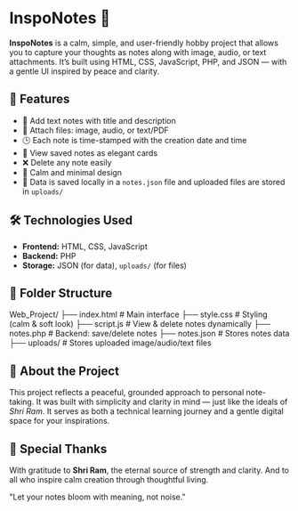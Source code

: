 # InspoNotes 🌿

**InspoNotes** is a calm, simple, and user-friendly hobby project that allows you to capture your thoughts as notes along with image, audio, or text attachments. It’s built using HTML, CSS, JavaScript, PHP, and JSON — with a gentle UI inspired by peace and clarity.

## 🌼 Features

* 📝 Add text notes with title and description
* 📎 Attach files: image, audio, or text/PDF
* 🕒 Each note is time-stamped with the creation date and time
* 📄 View saved notes as elegant cards
* ❌ Delete any note easily
* 🎨 Calm and minimal design
* 💾 Data is saved locally in a `notes.json` file and uploaded files are stored in `uploads/`

## 🛠️ Technologies Used

* **Frontend:** HTML, CSS, JavaScript
* **Backend:** PHP
* **Storage:** JSON (for data), `uploads/` (for files)

## 📂 Folder Structure

Web_Project/
├── index.html         # Main interface
├── style.css          # Styling (calm & soft look)
├── script.js          # View & delete notes dynamically
├── notes.php          # Backend: save/delete notes
├── notes.json         # Stores notes data
├── uploads/           # Stores uploaded image/audio/text files

## 🌸 About the Project

This project reflects a peaceful, grounded approach to personal note-taking. It was built with simplicity and clarity in mind — just like the ideals of *Shri Ram*. It serves as both a technical learning journey and a gentle digital space for your inspirations.

## 🙏 Special Thanks

With gratitude to **Shri Ram**, the eternal source of strength and clarity. And to all who inspire calm creation through thoughtful living.

 "Let your notes bloom with meaning, not noise."
